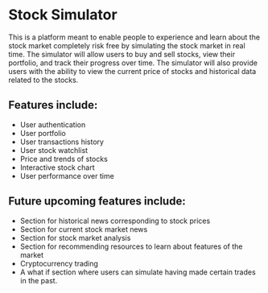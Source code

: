 # Stock Simulator

This is a platform meant to enable people to experience and learn about the stock market completely risk free by simulating the stock market in real time. The simulator will allow users to buy and sell stocks, view their portfolio, and track their progress over time. The simulator will also provide users with the ability to view the current price of stocks and historical data related to the stocks.

## Features include:
- User authentication
- User portfolio
- User transactions history
- User stock watchlist
- Price and trends of stocks
- Interactive stock chart
- User performance over time

## Future upcoming features include: 
- Section for historical news corresponding to stock prices
- Section for current stock market news
- Section for stock market analysis
- Section for recommending resources to learn about features of the market
- Cryptocurrency trading
- A what if section where users can simulate having made certain trades in the past.